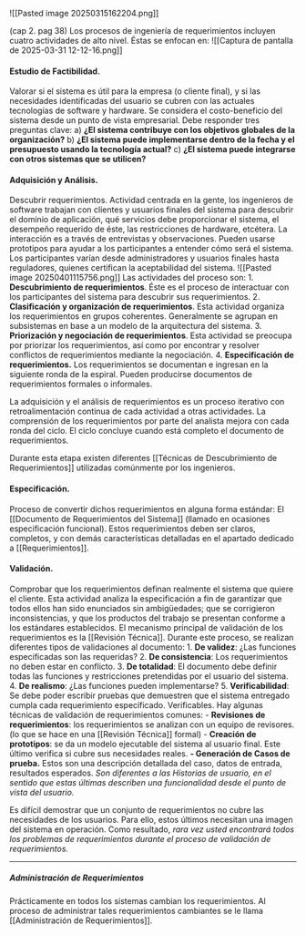 ![[Pasted image 20250315162204.png]]

(cap 2. pag 38) Los procesos de ingeniería de requerimientos incluyen cuatro actividades de alto nivel. Éstas se enfocan en:
	![[Captura de pantalla de 2025-03-31 12-12-16.png]]

#### **Estudio de Factibilidad**. 
Valorar si el sistema es útil para la empresa (o cliente final), y si las necesidades identificadas del usuario se cubren con las actuales tecnologías de software y hardware. Se considera el costo-beneficio del sistema desde un punto de vista empresarial. Debe responder tres preguntas clave: 
	a) **¿El sistema contribuye con los objetivos globales de la organización?** 
	b) **¿El sistema puede implementarse dentro de la fecha y el presupuesto usando la tecnología actual?** 
	c) **¿El sistema puede integrarse con otros sistemas que se utilicen?**

#### **Adquisición y Análisis**. 
Descubrir requerimientos. Actividad centrada en la gente, los ingenieros de software trabajan con clientes y usuarios finales del sistema para descubrir el dominio de aplicación, qué servicios debe proporcionar el sistema, el desempeño requerido de éste, las restricciones de hardware, etcétera. La interacción es a través de entrevistas y observaciones. Pueden usarse prototipos para ayudar a los participantes a entender cómo será el sistema. Los participantes varían desde administradores y usuarios finales hasta reguladores, quienes certifican la aceptabilidad del sistema.
	![[Pasted image 20250401115756.png]]
	Las actividades del proceso son:
	1. **Descubrimiento de requerimientos**. Éste es el proceso de interactuar con los participantes del sistema para descubrir sus requerimientos.
	2. **Clasificación y organización de requerimientos**. Esta actividad organiza los requerimientos en grupos coherentes. Generalmente se agrupan en subsistemas en base a un modelo de la arquitectura del sistema.
	3. **Priorización y negociación de requerimientos**. Esta actividad se preocupa por priorizar los requerimientos, así como por encontrar y resolver conflictos de requerimientos mediante la negociación.
	4. **Especificación de requerimientos.** Los requerimientos se documentan e ingresan en la siguiente ronda de la espiral. Pueden producirse documentos de requerimientos formales o informales.

La adquisición y el análisis de requerimientos es un proceso iterativo con retroalimentación continua de cada actividad a otras actividades. La comprensión de los requerimientos por parte del analista mejora con cada ronda del ciclo. El ciclo concluye cuando está completo el documento de requerimientos. 

Durante esta etapa existen diferentes [[Técnicas de Descubrimiento de Requerimientos]] utilizadas comúnmente por los ingenieros.
#### **Especificación**. 
Proceso de convertir dichos requerimientos en alguna forma estándar: El [[Documento de Requerimientos del Sistema]] (llamado en ocasiones especificación funcional). Estos requerimientos deben ser claros, completos, y con demás características detalladas en el apartado dedicado a [[Requerimientos]].

#### **Validación**. 
Comprobar que los requerimientos definan realmente el sistema que quiere el cliente. Esta actividad analiza la especificación a fin de garantizar que todos ellos han sido enunciados sin ambigüedades; que se corrigieron inconsistencias, y que los productos del trabajo se presentan conforme a los estándares establecidos. El mecanismo principal de validación de los requerimientos es la [[Revisión Técnica]]. 
Durante este proceso, se realizan diferentes tipos de validaciones al documento:
	1. **De validez**: ¿Las funciones especificadas son las requeridas?
	2. **De consistencia**: Los requerimientos no deben estar en conflicto.
	3. **De totalidad**: El documento debe definir todas las funciones y restricciones pretendidas por el usuario del sistema.
	4. **De realismo**: ¿Las funciones pueden implementarse?
	5. **Verificabilidad**: Se debe poder escribir pruebas que demuestren que el sistema entregado cumpla cada requerimiento especificado. Verificables.
Hay algunas técnicas de validación de requerimientos comunes:
	- **Revisiones de requerimientos**: los requerimientos se analizan con un equipo de revisores. (lo que se hace en una [[Revisión Técnica]] formal)
	- **Creación de prototipos**: se da un modelo ejecutable del sistema al usuario final. Este último verifica si cubre sus necesidades reales.
	**- Generación de Casos de prueba.** Estos son una descripción detallada del caso, datos de entrada, resultados esperados. *Son diferentes a las Historias de usuario, en el sentido que estas últimas describen una funcionalidad desde el punto de vista del usuario.*

Es difícil demostrar que un conjunto de requerimientos no cubre las necesidades de los usuarios. Para ello, estos últimos necesitan una imagen del sistema en operación. Como resultado, *rara vez usted encontrará todos los problemas de requerimientos durante el proceso de validación de requerimientos.*
****
##### ***Administración de Requerimientos***
Prácticamente en todos los sistemas cambian los requerimientos. Al proceso de administrar tales requerimientos cambiantes se le llama [[Administración de Requerimientos]].
